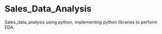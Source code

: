 # Sales_Data_Analysis
Sales_data_analysis using python, implementing python libraries to perform EDA.
